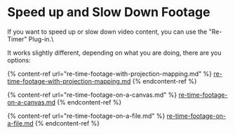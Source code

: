 # Speed up and Slow Down Footage

If you want to speed up or slow down video content, you can use the "Re-Timer" Plug-in.\


It works slightly different, depending on what you are doing, there are you options:



{% content-ref url="re-time-footage-with-projection-mapping.md" %}
[re-time-footage-with-projection-mapping.md](re-time-footage-with-projection-mapping.md)
{% endcontent-ref %}

{% content-ref url="re-time-footage-on-a-canvas.md" %}
[re-time-footage-on-a-canvas.md](re-time-footage-on-a-canvas.md)
{% endcontent-ref %}

{% content-ref url="re-time-footage-on-a-file.md" %}
[re-time-footage-on-a-file.md](re-time-footage-on-a-file.md)
{% endcontent-ref %}

\
\
\
&#x20;

